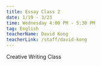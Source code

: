 ```yaml
---
title: Essay Class 2
date: 1/19 - 3/23
time: Wednesday 4:00 PM - 5:30 PM
tag: English
teacherName: David Kong
teacherLink: /staff/david-kong
---
```

Creative Writing Class